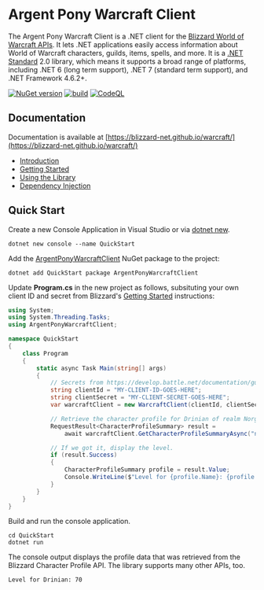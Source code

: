 # Argent Pony Warcraft Client

The Argent Pony Warcraft Client is a .NET client for the [Blizzard World of Warcraft APIs](https://develop.battle.net/documentation/world-of-warcraft).  It lets .NET applications easily access information about World of Warcraft characters, guilds, items, spells, and more.  It is a [.NET Standard](https://docs.microsoft.com/en-us/dotnet/standard/net-standard) 2.0 library, which means it supports a broad range of platforms, including .NET 6 (long term support), .NET 7 (standard term support), and .NET Framework 4.6.2+.

[![NuGet version](https://badge.fury.io/nu/ArgentPonyWarcraftClient.svg)](https://badge.fury.io/nu/ArgentPonyWarcraftClient)
[![build](https://github.com/blizzard-net/warcraft/actions/workflows/build.yml/badge.svg)](https://github.com/blizzard-net/warcraft/actions/workflows/build.yml)
[![CodeQL](https://github.com/blizzard-net/warcraft/actions/workflows/codeql-analysis.yml/badge.svg)](https://github.com/blizzard-net/warcraft/actions/workflows/codeql-analysis.yml)

## Documentation

Documentation is available at [https://blizzard-net.github.io/warcraft/](https://blizzard-net.github.io/warcraft/)

- [Introduction](https://blizzard-net.github.io/warcraft/docs/)
- [Getting Started](https://blizzard-net.github.io/warcraft/docs/getting-started)
- [Using the Library](https://blizzard-net.github.io/warcraft/docs/usage)
- [Dependency Injection](https://blizzard-net.github.io/warcraft/docs/dependency-injection)

## Quick Start

Create a new Console Application in Visual Studio or via [dotnet new](https://docs.microsoft.com/en-us/dotnet/core/tools/dotnet-new).

```shell
dotnet new console --name QuickStart
```

Add the [ArgentPonyWarcraftClient](https://www.nuget.org/packages/ArgentPonyWarcraftClient) NuGet package to the project:

```shell
dotnet add QuickStart package ArgentPonyWarcraftClient
```

Update **Program.cs** in the new project as follows, subsituting your own client ID and secret from Blizzard's [Getting Started](https://develop.battle.net/documentation/guides/getting-started) instructions:

```cs
using System;
using System.Threading.Tasks;
using ArgentPonyWarcraftClient;

namespace QuickStart
{
    class Program
    {
        static async Task Main(string[] args)
        {
            // Secrets from https://develop.battle.net/documentation/guides/getting-started.
            string clientId = "MY-CLIENT-ID-GOES-HERE";
            string clientSecret = "MY-CLIENT-SECRET-GOES-HERE";
            var warcraftClient = new WarcraftClient(clientId, clientSecret);

            // Retrieve the character profile for Drinian of realm Norgannon.
            RequestResult<CharacterProfileSummary> result =
                await warcraftClient.GetCharacterProfileSummaryAsync("norgannon", "drinian", "profile-us");

            // If we got it, display the level.
            if (result.Success)
            {
                CharacterProfileSummary profile = result.Value;
                Console.WriteLine($"Level for {profile.Name}: {profile.Level}");
            }
        }
    }
}
```

Build and run the console application.

```shell
cd QuickStart
dotnet run
```

The console output displays the profile data that was retrieved from the Blizzard Character Profile API.
The library supports many other APIs, too.

```shell
Level for Drinian: 70
```
